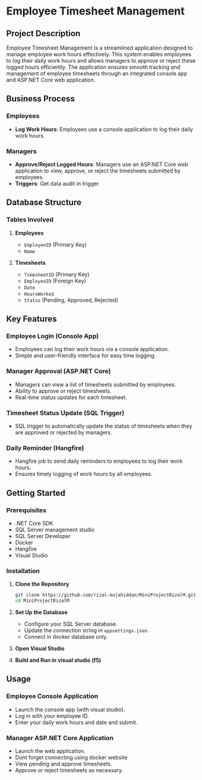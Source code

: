 # Employee Timesheet Management

## Project Description

Employee Timesheet Management is a streamlined application designed to manage employee work hours effectively. This system enables employees to log their daily work hours and allows managers to approve or reject these logged hours efficiently. The application ensures smooth tracking and management of employee timesheets through an integrated console app and ASP.NET Core web application.

## Business Process

### Employees
- **Log Work Hours**: Employees use a console application to log their daily work hours.

### Managers
- **Approve/Reject Logged Hours**: Managers use an ASP.NET Core web application to view, approve, or reject the timesheets submitted by employees.
- **Triggers**: Get data audit in trigger 

## Database Structure

### Tables Involved

1. **Employees**
   - `EmployeeID` (Primary Key)
   - `Name`

2. **Timesheets**
   - `TimesheetID` (Primary Key)
   - `EmployeeID` (Foreign Key)
   - `Date`
   - `HoursWorked`
   - `Status` (Pending, Approved, Rejected)

## Key Features

### Employee Login (Console App)
- Employees can log their work hours via a console application.
- Simple and user-friendly interface for easy time logging.

### Manager Approval (ASP.NET Core)
- Managers can view a list of timesheets submitted by employees.
- Ability to approve or reject timesheets.
- Real-time status updates for each timesheet.

### Timesheet Status Update (SQL Trigger)
- SQL trigger to automatically update the status of timesheets when they are approved or rejected by managers.

### Daily Reminder (Hangfire)
- Hangfire job to send daily reminders to employees to log their work hours.
- Ensures timely logging of work hours by all employees.

## Getting Started

### Prerequisites
- .NET Core SDK
- SQL Server management studio
- SQL Server Developer
- Docker
- Hangfire
- Visual Studio

### Installation

1. **Clone the Repository**
   ```sh
   git clone https://github.com/rizal-mujahiddan/MiniProjectRizalM.git
   cd MiniProjectRizalM
   ```

2. **Set Up the Database**
   - Configure your SQL Server database.
   - Update the connection string in `appsettings.json`.
   - Connect in docker database only.

3. **Open Visual Studio**

4. **Build and Run in visual studio (f5)**
   
## Usage

### Employee Console Application
- Launch the console app (with visual studio).
- Log in with your employee ID.
- Enter your daily work hours and date and submit.

### Manager ASP.NET Core Application
- Launch the web application.
- Dont forget connecting using docker website
- View pending and approve timesheets.
- Approve or reject timesheets as necessary.
